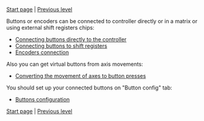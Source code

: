 

[Start page](../README.md) | [Previous level](../README.md)

Buttons or encoders can be connected to controller directly or in a matrix or using external shift registers chips:

* [Connecting buttons directly to the controller](Connecting-buttons-directly-to-controller.md)
* [Connecting buttons to shift registers](Connecting-buttons-to-shift-registers.md)
* [Encoders connection](Encoders-connection.md)

Also you can get virtual buttons from axis movements:

* [Converting the movement of axes to button presses](Axis-to-buttons-function.md)

You should set up your connected buttons on "Button config" tab:

* [Buttons configuration](Buttons-configuration.md)


[Start page](../README.md) | [Previous level](../README.md)



